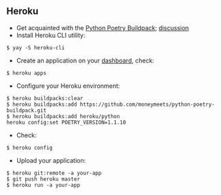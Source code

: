 ## Heroku
- Get acquainted with the [Python Poetry Buildpack](https://elements.heroku.com/buildpacks/moneymeets/python-poetry-buildpack);
  [discussion](https://stackoverflow.com/questions/51815542/heroku-missing-required-flag-a)
- Install Heroku CLI utility:
```
$ yay -S heroku-cli
```
- Create an application on your [dashboard](https://dashboard.heroku.com/apps), check:
```
$ heroku apps
```
- Configure your Heroku environment:
```
$ heroku buildpacks:clear
$ heroku buildpacks:add https://github.com/moneymeets/python-poetry-buildpack.git
$ heroku buildpacks:add heroku/python
heroku config:set POETRY_VERSION=1.1.10
```
- Check:
```
$ heroku config
```
- Upload your application:
```
$ heroku git:remote -a your-app
$ git push heroku master
$ heroku run -a your-app
```
